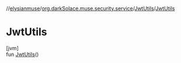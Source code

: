 //[elysianmuse](../../../index.md)/[org.darkSolace.muse.security.service](../index.md)/[JwtUtils](index.md)/[JwtUtils](-jwt-utils.md)

# JwtUtils

[jvm]\
fun [JwtUtils](-jwt-utils.md)()
